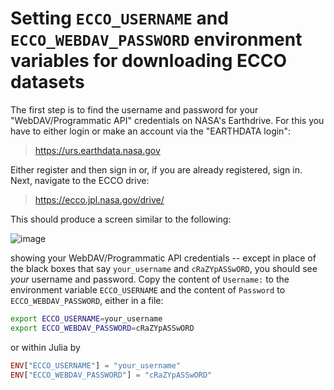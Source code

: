 # Setting `ECCO_USERNAME` and `ECCO_WEBDAV_PASSWORD` environment variables for downloading ECCO datasets

The first step is to find the username and password for your "WebDAV/Programmatic API" credentials on NASA's Earthdrive.
For this you have to either login or make an account via the "EARTHDATA login":

> https://urs.earthdata.nasa.gov

Either register and then sign in or, if you are already registered, sign in. Next, navigate to the ECCO drive:

> https://ecco.jpl.nasa.gov/drive/

This should produce a screen similar to the following:

![image](https://github.com/user-attachments/assets/490d9098-aece-4e9c-82d7-3ec86e833347)

showing your WebDAV/Programmatic API credentials -- except in place of the black boxes that say `your_username` and `cRaZYpASSwORD`,
you should see _your_ username and password.
Copy the content of `Username:` to the environment variable `ECCO_USERNAME` and the content of `Password` to `ECCO_WEBDAV_PASSWORD`,
either in a file:

```bash
export ECCO_USERNAME=your_username
export ECCO_WEBDAV_PASSWORD=cRaZYpASSwORD
```

or within Julia by

```julia
ENV["ECCO_USERNAME"] = "your_username"
ENV["ECCO_WEBDAV_PASSWORD"] = "cRaZYpASSwORD"
```
